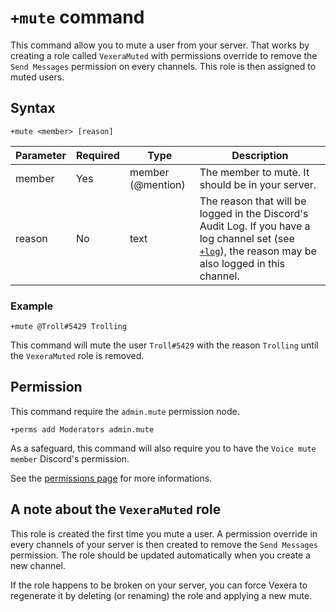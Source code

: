 # `+mute` command
This command allow you to mute a user from your server.
That works by creating a role called `VexeraMuted` with permissions override to remove the `Send Messages` permission on every channels.
This role is then assigned to muted users.

## Syntax
```
+mute <member> [reason]
```
Parameter | Required |        Type        | Description
----------|----------|--------------------|--------------------------------------------------
member    | Yes      | member (@mention)  | The member to mute. It should be in your server.
reason    | No       | text               | The reason that will be logged in the Discord's Audit Log. If you have a log channel set (see [`+log`](/commands/settings/log.md)), the reason may be also logged in this channel.

### Example
```
+mute @Troll#5429 Trolling
```
This command will mute the user `Troll#5429` with the reason `Trolling` until the `VexeraMuted` role is removed.

## Permission
This command require the `admin.mute` permission node.
```
+perms add Moderators admin.mute
```
As a safeguard, this command will also require you to have the `Voice mute member` Discord's permission.

See the [permissions page](/permissions.md) for more informations.

## A note about the `VexeraMuted` role
This role is created the first time you mute a user. A permission override in every channels of your server is then created to remove the `Send Messages` permission.
The role should be updated automatically when you create a new channel.

If the role happens to be broken on your server, you can force Vexera to regenerate it by deleting (or renaming) the role and applying a new mute.
